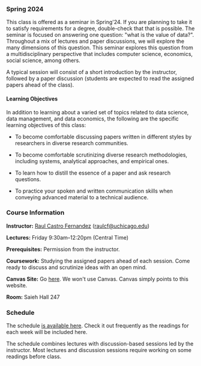 ### Spring 2024

This class is offered as a seminar in Spring'24. If you are planning to take it to satisfy requirements for a degree, double-check that that is possible. The seminar is focused on answering one question: "what is the value of data?". Throughout a mix of lectures and paper discussions, we will explore the many dimensions of this question. This seminar explores this question from a multidisciplinary perspective that includes computer science, economics, social science, among others.

A typical session will consist of a short introduction by the instructor, followed by a paper discussion (students are expected to read the assigned papers ahead of the class).

#### Learning Objectives

In addition to learning about a varied set of topics related to data science, data management, and data economics, the following are the specific learning objectives of this class:

- To become comfortable discussing papers written in different styles by researchers in diverse research communities.

- To become comfortable scrutinizing diverse research methodologies, including systems, analytical approaches, and empirical ones.

- To learn how to distill the essence of a paper and ask research questions.

- To practice your spoken and written communication skills when conveying advanced material to a technical audience.


### Course Information

**Instructor:** [Raul Castro Fernandez](https://raulcastrofernandez.com) (raulcf@uchicago.edu)

**Lectures:** Friday 9:30am–12:20pm (Central Time)

**Prerequisites:** Permission from the instructor.

**Coursework:** Studying the assigned papers ahead of each session. Come ready to discuss and scrutinize ideas with an open mind.

**Canvas Site:** Go [here](https://canvas.uchicago.edu/courses/56231). We won't use Canvas. Canvas simply points to this website.

**Room:** Saieh Hall 247


### Schedule

The schedule [is available here](schedule.md). Check it out frequently as the readings for each week will be included here.

The schedule combines lectures with discussion-based sessions led by the instructor. Most lectures and discussion sessions require working on some readings before class.
